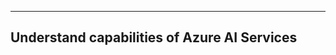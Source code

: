 --------------------------------------------------------------------------------------------------------------------------
Understand capabilities of Azure AI Services
--------------------------------------------------------------------------------------------------------------------------

